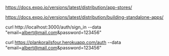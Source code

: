 https://docs.expo.io/versions/latest/distribution/app-stores/

https://docs.expo.io/versions/latest/distribution/building-standalone-apps/

curl http://localhost:3000/auth/sign_in --data "email=albert@mail.com&password=123456"

curl https://plankorailsfour.herokuapp.com/auth --data "email=albert@mail.com&password=123456" 